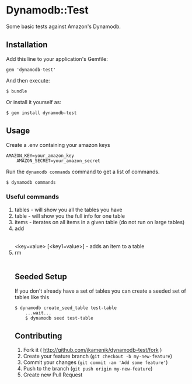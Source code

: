 # Dynamodb::Test

Some basic tests against Amazon's Dynamodb.

## Installation

Add this line to your application's Gemfile:

    gem 'dynamodb-test'

And then execute:

    $ bundle

Or install it yourself as:

    $ gem install dynamodb-test

## Usage

Create a .env containing your amazon keys

    AMAZON_KEY=your_amazon_key
		AMAZON_SECRET=your_amazon_secret


Run the `dynamodb commands` command to get a list of commands.

    $ dynamodb commands

### Useful commands

1. tables - will show you all the tables you have
1. table <name> - will show you the full info for one table
1. items <table name> - iterates on all items in a given table (do not run on large tables)
1. add <table name> <key=value> [<key1=value>] - adds an item to a table
1. rm <table name> <primary key> <range key>


## Seeded Setup

If you don't already have a set of tables you can create a seeded set of tables like this

    $ dynamodb create_seed_table test-table
		...wait...
		$ dynamodb seed test-table


## Contributing

1. Fork it ( http://github.com/jkamenik/dynamodb-test/fork )
2. Create your feature branch (`git checkout -b my-new-feature`)
3. Commit your changes (`git commit -am 'Add some feature'`)
4. Push to the branch (`git push origin my-new-feature`)
5. Create new Pull Request
